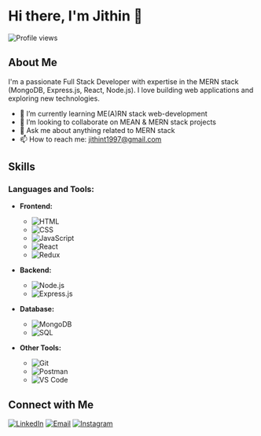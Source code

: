 # Hi there, I'm Jithin 👋

![Profile views](https://gpvc.arturio.dev/jithin045)

## About Me

I'm a passionate Full Stack Developer with expertise in the MERN stack (MongoDB, Express.js, React, Node.js). I love building web applications and exploring new technologies.

- 🌱 I’m currently learning ME(A)RN stack web-development
- 👯 I’m looking to collaborate on MEAN & MERN stack projects
- 💬 Ask me about anything related to MERN  stack
- 📫 How to reach me: jithint1997@gmail.com

## Skills

### Languages and Tools:
- **Frontend:**
  - ![HTML](https://img.shields.io/badge/-HTML5-E34F26?style=flat-square&logo=html5&logoColor=white)
  - ![CSS](https://img.shields.io/badge/-CSS3-1572B6?style=flat-square&logo=css3)
  - ![JavaScript](https://img.shields.io/badge/-JavaScript-black?style=flat-square&logo=javascript)
  - ![React](https://img.shields.io/badge/-React-black?style=flat-square&logo=react)
  - ![Redux](https://img.shields.io/badge/-Redux-black?style=flat-square&logo=redux)
  

- **Backend:** 
  - ![Node.js](https://img.shields.io/badge/-Node.js-black?style=flat-square&logo=node.js)
  - ![Express.js](https://img.shields.io/badge/-Express.js-black?style=flat-square&logo=express)

- **Database:** 
  - ![MongoDB](https://img.shields.io/badge/-MongoDB-black?style=flat-square&logo=mongodb)
  - ![SQL](https://img.shields.io/badge/-SQL-black?style=flat-square&logo=sql)

- **Other Tools:** 
  - ![Git](https://img.shields.io/badge/-Git-black?style=flat-square&logo=git)
  - ![Postman](https://img.shields.io/badge/-Postman-FF6C37?style=flat-square&logo=postman&logoColor=white)
  - ![VS Code](https://img.shields.io/badge/-VS%20Code-black?style=flat-square&logo=visual-studio-code)


## Connect with Me

[![LinkedIn](https://img.shields.io/badge/-LinkedIn-black?style=flat-square&logo=linkedin)](https://linkedin.com/in/jithin-thaliyil)
[![Email](https://img.shields.io/badge/-Email-black?style=flat-square&logo=gmail)](mailto:jithint1997@gmail.com)
[![Instagram](https://img.shields.io/badge/-Instagram-E4405F?style=flat-square&logo=instagram&logoColor=white)](https://instagram.com/jithh_in_)


